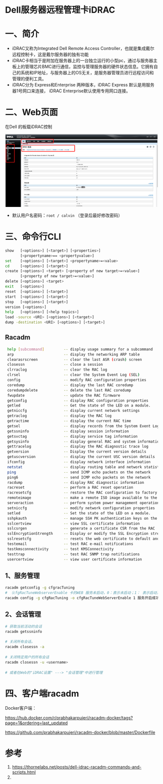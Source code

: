 # Dell服务器远程管理卡iDRAC

# 一、简介

- iDRAC又称为Integrated Dell Remote Access Controller，也就是集成戴尔远程控制卡，这是戴尔服务器的独有功能
- iDRAC卡相当于是附加在服务器上的一台独立运行的小型pc，通过与服务器主板上的管理芯片BMC进行通信，监控与管理服务器的硬件状态信息。它拥有自己的系统和IP地址，与服务器上的OS无关，是服务器管理员进行远程访问和管理的便利工具。
- iDRAC分为 Express和Enterprise 两种版本，iDRAC Express 默认是用服务器1号网口来连接， iDRAC Enterprise默认使用专用网口连接。

# 二、Web页面

在Dell 的板载iDRAC控制

![](../assets/dell-idrac-1.png)

- 默认用户名密码：`root / calvin` （登录后最好修改密码）

# 三、命令行CLI

```bash
show   [<options>] [<target>] [<properties>]
       [<propertyname>== <propertyvalue>]
set    [<options>] [<target>] <propertyname>=<value>
cd     [<options>] [<target>]
create [<options>] <target> [<property of new target>=<value>]
       [<property of new target>=<value>]
delete [<options>] <target>
exit   [<options>]
reset  [<options>] [<target>]
start  [<options>] [<target>]
stop   [<options>] [<target>]
version [<options>]
help   [<options>] [<help topics>]
load -source <URI> [<options>] [<target>]
dump -destination <URI> [<options>] [<target>]
```



## Racadm

```bash
 help [subcommand]         -- display usage summary for a subcommand
 arp                       -- display the networking ARP table
 clearasrscreen            -- clear the last ASR (crash) screen
 closessn                  -- close a session
 clrraclog                 -- clear the RAC log
 clrsel                    -- clear the System Event Log (SEL)
 config                    -- modify RAC configuration properties
 coredump                  -- display the last RAC coredump
 coredumpdelete            -- delete the last RAC coredump
 fwupdate                  -- update the RAC firmware
 getconfig                 -- display RAC configuration properties
 getled                    -- Get the state of the LED on a module.
 getniccfg                 -- display current network settings
 getraclog                 -- display the RAC log
 getractime                -- display the current RAC time
 getsel                    -- display records from the System Event Log (SEL)
 getssninfo                -- display session information
 getsvctag                 -- display service tag information
 getsysinfo                -- display general RAC and system information
 gettracelog               -- display the RAC diagnostic trace log
 getversion                -- Display the current version details
 getuscversion             -- display the current USC version details
 ifconfig                  -- display network interface information
 netstat                   -- display routing table and network statistics
 ping                      -- send ICMP echo packets on the network
 ping6                     -- send ICMP echo packets on the network
 racdump                   -- display RAC diagnostic information
 racreset                  -- perform a RAC reset operation
 racresetcfg               -- restore the RAC configuration to factory defaults
 remoteimage               -- make a remote ISO image available to the server
 serveraction              -- perform system power management operations
 setniccfg                 -- modify network configuration properties
 setled                    -- Set the state of the LED on a module.
 sshpkauth                 -- manage SSH PK authentication keys on the RAC
 sslcertview               -- view SSL certificate information
 sslcsrgen                 -- generate a certificate CSR from the RAC
 sslEncryptionStrength     -- Display or modify the SSL Encryption strength.
 sslresetcfg               -- resets the web certificate to default and restarts the web server.
 testemail                 -- test RAC e-mail notifications
 testkmsconnectivity       -- test KMSConnectivity
 testtrap                  -- test RAC SNMP trap notifications
 usercertview              -- view user certificate information
```



## 1、服务管理

```bash
racadm getconfig -g cfgracTuning
# （cfgRacTuneWebserverEnable 卡的WEB 服务未启动，0：表示未启动；1： 表示启动）
racadm config -g cfgRacTuning -o cfgRacTuneWebServerEnable 1 服务开启成功
```

## 2、会话管理

```bash
# 获取当前活动的会话
racadm getssninfo 

# 关闭所有会话。
racadm closessn -a

# 关闭特定用户的所有会话
racadm closessn -u <username>

# 或者在Web的"iDRAC设置" ---> "会话管理"中进行管理
```



# 四、客户端racadm



Docker客户端：

https://hub.docker.com/r/prabhakarpujeri/racadm-docker/tags?page=1&ordering=last_updated

https://github.com/prabhakarpujeri/racadm-docker/blob/master/Dockerfile



# 参考

1. https://thornelabs.net/posts/dell-idrac-racadm-commands-and-scripts.html
2. 





